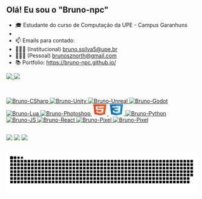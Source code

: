 ## Olá! Eu sou o "Bruno-npc"
- 🎓 Estudante do curso de Computação da UPE - Campus Garanhuns
- 
- 📫 Emails para contado: 
- 👨🏻‍🎓 (Institucional)  bruno.ssilva5@upe.br
- 🙆🏻‍♂️ (Pessoal)  brunosznorth@gmail.com
- 📚 Portfolio: https://bruno-npc.github.io/

 <div>
  <a href="https://github.com/bruno-npc">
  <img height="150em" src="https://github-readme-stats.vercel.app/api?username=bruno-npc&show_icons=true&theme=dark&include_all_commits=true&count_private=true"/>
  <img height="150em" src="https://github-readme-stats.vercel.app/api/top-langs/?username=bruno-npc&layout=compact&langs_count=7&theme=dark"/>
</div>

##
  
<div style="display: inline_block"><br>
  <img alt="Bruno-CSharp" height="30" width="40" src="https://cdn.jsdelivr.net/gh/devicons/devicon/icons/csharp/csharp-plain.svg">
  <img alt="Bruno-Unity" height="30" width="40" src="https://cdn.jsdelivr.net/gh/devicons/devicon/icons/unity/unity-original.svg">
  <img alt="Bruno-Unreal" src="https://www.svgrepo.com/show/394536/unreal-engine.svg">
  <img alt="Bruno-Godot" height="30" width="40" src="https://cdn.jsdelivr.net/gh/devicons/devicon/icons/godot/godot-original.svg">
  <img alt="Bruno-Lua" height="30" width="40" src="https://cdn.jsdelivr.net/gh/devicons/devicon/icons/lua/lua-original-wordmark.svg">
  <img alt="Bruno-Photoshop" height="30" width="40" src="https://cdn.jsdelivr.net/gh/devicons/devicon/icons/photoshop/photoshop-line.svg">
  <img alt="Bruno-HTML" height="30" width="40" src="https://raw.githubusercontent.com/devicons/devicon/master/icons/html5/html5-original.svg">
  <img alt="Bruno-CSS" height="30" width="40" src="https://raw.githubusercontent.com/devicons/devicon/master/icons/css3/css3-original.svg">
  <img alt="Bruno-Python" height="30" width="40" src="https://cdn.jsdelivr.net/gh/devicons/devicon/icons/python/python-original-wordmark.svg">
  <img alt="Bruno-JS" src="https://www.svgrepo.com/show/355081/js.svg">
  <img alt="Bruno-React" src="https://www.svgrepo.com/show/354259/react.svg">

  <img alt="Bruno-Pixel" src="https://i0.wp.com/www.toppapeldeparede.com.br/wp-content/uploads/2021/03/Pigeon-the-Space-Commander.gif?ssl=1">
  <img alt="Bruno-Pixel" src="https://i0.wp.com/www.toppapeldeparede.com.br/wp-content/uploads/2021/03/Pigeon-the-Space-Commander.gif?ssl=1">

</div>
  
  
 ##



<div> 
  <a href="https://www.instagram.com/bruno_npc/" target="_blank"><img src="https://img.shields.io/badge/-Instagram-%23E4405F?style=for-the-badge&logo=instagram&logoColor=white" target="_blank"></a>
  <a href = "mailto:bruno.ssilva5@upe.br"><img src="https://img.shields.io/badge/-Gmail-%23333?style=for-the-badge&logo=gmail&logoColor=white" target="_blank"></a>
  <a href="https://www.linkedin.com/in/bruno-npc/" target="_blank"><img src="https://img.shields.io/badge/-LinkedIn-%230077B5?style=for-the-badge&logo=linkedin&logoColor=white" target="_blank"></a> 
  
  
##
  
  ![Snake animation](https://github.com/bruno-npc/bruno-npc/blob/output/github-contribution-grid-snake.svg)
  
</div>


